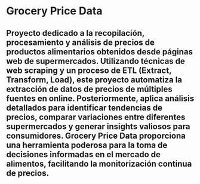 # Grocery Price Data

## Proyecto dedicado a la recopilación, procesamiento y análisis de precios de productos alimentarios obtenidos desde páginas web de supermercados. Utilizando técnicas de web scraping y un proceso de ETL (Extract, Transform, Load), este proyecto automatiza la extracción de datos de precios de múltiples fuentes en online. Posteriormente, aplica análisis detallados para identificar tendencias de precios, comparar variaciones entre diferentes supermercados y generar insights valiosos para consumidores. Grocery Price Data proporciona una herramienta poderosa para la toma de decisiones informadas en el mercado de alimentos, facilitando la monitorización continua de precios.